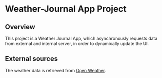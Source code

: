 # Weather-Journal App Project

## Overview
This project is a Weather Journal App, which asynchronously requests data from external and internal server, in order to dynamically update the UI. 

## External sources
The weather data is retrieved from <a href='https://openweathermap.org/'>Open Weather</a>.
